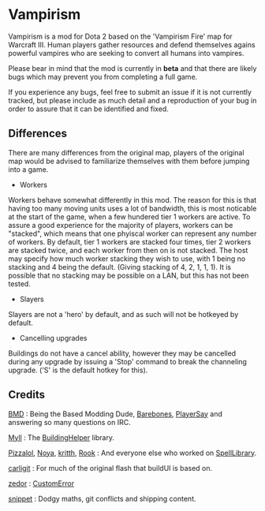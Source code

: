 # Vampirism
Vampirism is a mod for Dota 2 based on the 'Vampirism Fire' map for Warcraft III. Human players gather resources and defend themselves agains powerful vampires who are seeking to convert all humans into vampires.

Please bear in mind that the mod is currently in **beta** and that there are likely bugs which may prevent you from completing a full game.

If you experience any bugs, feel free to submit an issue if it is not currently tracked, but please include as much detail and a reproduction of your bug in order to assure that it can be identified and fixed.

## Differences

There are many differences from the original map, players of the original map would be advised to familiarize themselves with them before jumping into a game.

- Workers

Workers behave somewhat differently in this mod. The reason for this is that having too many moving units uses a lot of bandwidth, this is most noticable at the start of the game,
when a few hundered tier 1 workers are active. To assure a good experience for the majority of players, workers can be "stacked", which means that one phyiscal worker can represent
any number of workers. By default, tier 1 workers are stacked four times, tier 2 workers are stacked twice, and each worker from then on is not stacked. The host may specify how much
worker stacking they wish to use, with 1 being no stacking and 4 being the default. (Giving stacking of 4, 2, 1, 1, 1). It is possible that no stacking may be possible on a LAN,
but this has not been tested.

- Slayers

Slayers are not a 'hero' by default, and as such will not be hotkeyed by default.

- Cancelling upgrades

Buildings do not have a cancel ability, however they may be cancelled during any upgrade by issuing a 'Stop' command to break the channeling upgrade. ('S' is the default hotkey for this).

## Credits

[BMD](https://github.com/bmddota) : Being the Based Modding Dude, [Barebones](https://github.com/bmddota/barebones), [PlayerSay](https://github.com/bmddota/PlayerSay) and answering so many questions on IRC.

[Myll](https://github.com/Myll) : The [BuildingHelper](https://github.com/Myll/Dota-2-Building-Helper) library.

[Pizzalol](https://github.com/Pizzalol), [Noya](https://github.com/MNoya), [kritth](https://github.com/kritth), [Rook](https://github.com/Rookdota) : And everyone else who worked on [SpellLibrary](https://github.com/Pizzalol/SpellLibrary).

[carligit](https://github.com/carligit) : For much of the original flash that buildUI is based on.

[zedor](https://github.com/zedor) : [CustomError](https://github.com/zedor/CustomError)

[snippet](https://github.com/snipplets) : Dodgy maths, git conflicts and shipping content.